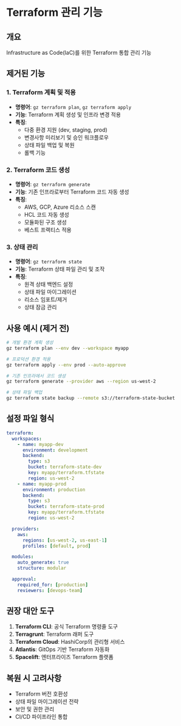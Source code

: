 # Terraform 관리 기능

## 개요
Infrastructure as Code(IaC)를 위한 Terraform 통합 관리 기능

## 제거된 기능

### 1. Terraform 계획 및 적용
- **명령어**: `gz terraform plan`, `gz terraform apply`
- **기능**: Terraform 계획 생성 및 인프라 변경 적용
- **특징**:
  - 다중 환경 지원 (dev, staging, prod)
  - 변경사항 미리보기 및 승인 워크플로우
  - 상태 파일 백업 및 복원
  - 롤백 기능

### 2. Terraform 코드 생성
- **명령어**: `gz terraform generate`
- **기능**: 기존 인프라로부터 Terraform 코드 자동 생성
- **특징**:
  - AWS, GCP, Azure 리소스 스캔
  - HCL 코드 자동 생성
  - 모듈화된 구조 생성
  - 베스트 프랙티스 적용

### 3. 상태 관리
- **명령어**: `gz terraform state`
- **기능**: Terraform 상태 파일 관리 및 조작
- **특징**:
  - 원격 상태 백엔드 설정
  - 상태 파일 마이그레이션
  - 리소스 임포트/제거
  - 상태 잠금 관리

## 사용 예시 (제거 전)

```bash
# 개발 환경 계획 생성
gz terraform plan --env dev --workspace myapp

# 프로덕션 환경 적용
gz terraform apply --env prod --auto-approve

# 기존 인프라에서 코드 생성
gz terraform generate --provider aws --region us-west-2

# 상태 파일 백업
gz terraform state backup --remote s3://terraform-state-bucket
```

## 설정 파일 형식

```yaml
terraform:
  workspaces:
    - name: myapp-dev
      environment: development
      backend:
        type: s3
        bucket: terraform-state-dev
        key: myapp/terraform.tfstate
        region: us-west-2
    - name: myapp-prod
      environment: production
      backend:
        type: s3
        bucket: terraform-state-prod
        key: myapp/terraform.tfstate
        region: us-west-2

  providers:
    aws:
      regions: [us-west-2, us-east-1]
      profiles: [default, prod]

  modules:
    auto_generate: true
    structure: modular

  approval:
    required_for: [production]
    reviewers: [devops-team]
```

## 권장 대안 도구

1. **Terraform CLI**: 공식 Terraform 명령줄 도구
2. **Terragrunt**: Terraform 래퍼 도구
3. **Terraform Cloud**: HashiCorp의 관리형 서비스
4. **Atlantis**: GitOps 기반 Terraform 자동화
5. **Spacelift**: 엔터프라이즈 Terraform 플랫폼

## 복원 시 고려사항

- Terraform 버전 호환성
- 상태 파일 마이그레이션 전략
- 보안 및 권한 관리
- CI/CD 파이프라인 통합
